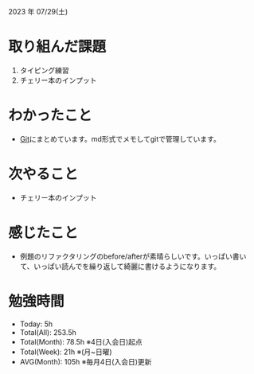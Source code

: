 2023 年 07/29(土)

# 取り組んだ課題

1. タイピング練習
2. チェリー本のインプット

# わかったこと

* [Git](https://github.com/syunsuke-I/cherry_book_syudy)にまとめています。md形式でメモしてgitで管理しています。

# 次やること

* チェリー本のインプット

# 感じたこと

* 例題のリファクタリングのbefore/afterが素晴らしいです。いっぱい書いて、いっぱい読んでを繰り返して綺麗に書けるようになります。

# 勉強時間

* Today: 5h
* Total(All): 253.5h
* Total(Month): 78.5h ※4日(入会日)起点
* Total(Week): 21h ※(月~日曜)
* AVG(Month): 105h ※毎月4日(入会日)更新
